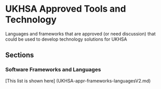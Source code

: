 # UKHSA Approved Tools and Technology
Languages and frameworks that are approved (or need discussion) that could be used to develop technology solutions for UKHSA
## Sections
### Software Frameworks and Languages
[This list is shown here] (UKHSA-appr-frameworks-languagesV2.md)

